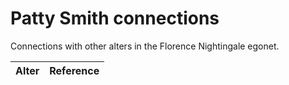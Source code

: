 # Patty Smith connections
Connections with other alters in the Florence Nightingale egonet.

| Alter  | Reference|
| ------------- |------------- |

